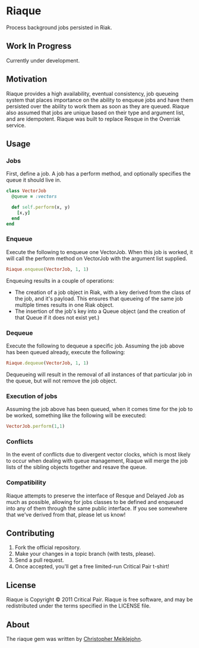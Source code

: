 # Riaque

Process background jobs persisted in Riak.  

## Work In Progress

Currently under development.

## Motivation

Riaque provides a high availability, eventual consistency, job queueing system that places importance on the ability to enqueue jobs and have them persisted over the ability to work them as soon as they are queued.  Riaque also assumed that jobs are unique based on their type and argument list, and are idempotent.  Riaque was built to replace Resque in the Overriak service.

## Usage 

### Jobs

First, define a job.  A job has a perform method, and optionally
specifies the queue it should live in.

```ruby
class VectorJob
  @queue = :vectors

  def self.perform(x, y) 
    [x,y]
  end
end
```

### Enqueue 

Execute the following to enqueue one VectorJob.  When this job is worked, 
it will call the perform method on VectorJob with the argument list supplied.

```ruby 
Riaque.enqueue(VectorJob, 1, 1)
```

Enqueuing results in a couple of operations:

* The creation of a job object in Riak, with a key derived from the class of the job, and it's payload.  This ensures that queueing of the same job multiple times results in one Riak object.
* The insertion of the job's key into a Queue object (and the creation of that Queue if it does not exist yet.)

### Dequeue 

Execute the following to dequeue a specific job.  Assuming the job above has been queued already, execute the following:

```ruby
Riaque.dequeue(VectorJob, 1, 1)
```

Dequeueing will result in the removal of all instances of that particular job in the queue, but will not remove the job object.

### Execution of jobs

Assuming the job above has been queued, when it comes time for the job to be worked, something like the following will be executed:

```ruby
VectorJob.perform(1,1)
```

### Conflicts

In the event of conflicts due to divergent vector clocks, which is most likely to occur when dealing with queue management, Riaque will merge the job lists of the sibling objects together and resave the queue.

### Compatibility

Riaque attempts to preserve the interface of Resque and Delayed Job as much as possible, allowing for jobs classes to be defined and enqueued into any of them through the same public interface.  If you see somewhere that we've derived from that, please let us know!

## Contributing

1. Fork the official repository.
2. Make your changes in a topic branch (with tests, please).
3. Send a pull request.
4. Once accepted, you'll get a free limited-run Critical Pair t-shirt!

## License

Riaque is Copyright © 2011 Critical Pair.  Riaque is free software, and may be redistributed under the terms specified in the LICENSE file.

## About

The riaque gem was written by [Christopher Meiklejohn](mailto:christopher.meiklejohn@gmail.com).
